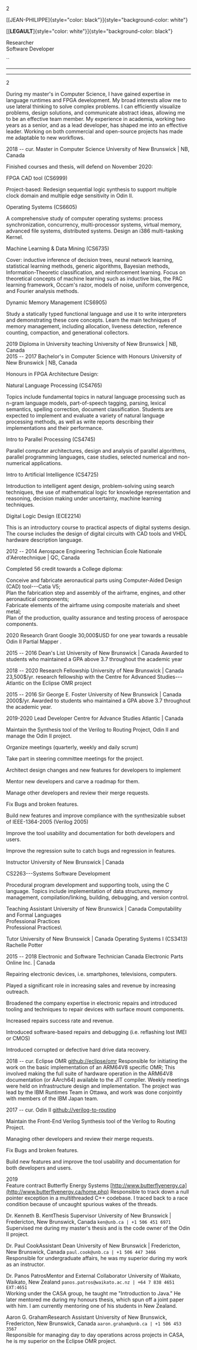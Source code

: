 2

[[JEAN-PHILIPPE]{style="color: black"}]{style="background-color: white"}

[[**LEGAULT**]{style="color: white"}]{style="background-color: black"}

Researcher\
Software Developer

``

------------------------------------------------------------------------

------------------------------------------------------------------------

2

During my master's in Computer Science, I have gained expertise in
language runtimes and FPGA development. My broad interests allow me to
use lateral thinking to solve complex problems. I can efficiently
visualize problems, design solutions, and communicate abstract ideas,
allowing me to be an effective team member. My experience in academia,
working two years as a senior, and as a lead developer, has shaped me
into an effective leader. Working on both commercial and open-source
projects has made me adaptable to new workflows.

2018 -- cur. Master in Computer Science University of New Brunswick \|
NB, Canada

Finished courses and thesis, will defend on November 2020:

FPGA CAD tool (CS6999)

Project-based: Redesign sequential logic synthesis to support multiple
clock domain and multiple edge sensitivity in Odin II.

Operating Systems (CS6605)

A comprehensive study of computer operating systems: process
synchronization, concurrency, multi-processor systems, virtual memory,
advanced file systems, distributed systems. Design an i386 multi-tasking
Kernel.

Machine Learning & Data Mining (CS6735)

Cover: inductive inference of decision trees, neural network learning,
statistical learning methods, generic algorithms, Bayesian methods,
Information-Theoretic classification, and reinforcement learning. Focus
on theoretical concepts of machine learning such as inductive bias, the
PAC learning framework, Occam's razor, models of noise, uniform
convergence, and Fourier analysis methods.

Dynamic Memory Management (CS6905)

Study a statically typed functional language and use it to write
interpreters and demonstrating these core concepts. Learn the main
techniques of memory management, including allocation, liveness
detection, reference counting, compaction, and generational collectors.

2019 Diploma in University teaching University of New Brunswick \| NB,
Canada\
2015 -- 2017 Bachelor's in Computer Science with Honours University of
New Brunswick \| NB, Canada

Honours in FPGA Architecture Design:

Natural Language Processing (CS4765)

Topics include fundamental topics in natural language processing such as
n-gram language models, part-of-speech tagging, parsing, lexical
semantics, spelling correction, document classification. Students are
expected to implement and evaluate a variety of natural language
processing methods, as well as write reports describing their
implementations and their performance.

Intro to Parallel Processing (CS4745)

Parallel computer architectures, design and analysis of parallel
algorithms, parallel programming languages, case studies, selected
numerical and non-numerical applications.

Intro to Artificial Intelligence (CS4725)

Introduction to intelligent agent design, problem-solving using search
techniques, the use of mathematical logic for knowledge representation
and reasoning, decision making under uncertainty, machine learning
techniques.

Digital Logic Design (ECE2214)

This is an introductory course to practical aspects of digital systems
design. The course includes the design of digital circuits with CAD
tools and VHDL hardware description language.

2012 -- 2014 Aerospace Engineering Technician École Nationale
d'Aérotechnique \| QC, Canada

Completed 56 credit towards a College diploma:

Conceive and fabricate aeronautical parts using Computer-Aided Design
(CAD) tool---Catia V5;\
Plan the fabrication step and assembly of the airframe, engines, and
other aeronautical components;\
Fabricate elements of the airframe using composite materials and sheet
metal;\
Plan of the production, quality assurance and testing process of
aerospace components.

2020 Research Grant Google 30,000\$USD for one year towards a reusable
Odin II Partial Mapper .

2015 -- 2016 Dean's List University of New Brunswick \| Canada Awarded
to students who maintained a GPA above 3.7 throughout the academic year

2018 -- 2020 Research Fellowship University of New Brunswick \| Canada
23,500\$/yr. research fellowship with the Centre for Advanced
Studies---Atlantic on the Eclipse OMR project

2015 -- 2016 Sir George E. Foster University of New Brunswick \| Canada
2000\$/yr. Awarded to students who maintained a GPA above 3.7 throughout
the academic year.

2019-2020 Lead Developer Centre for Advance Studies Atlantic \| Canada

Maintain the Synthesis tool of the Verilog to Routing Project, Odin II
and manage the Odin II project.

Organize meetings (quarterly, weekly and daily scrum)

Take part in steering committee meetings for the project.

Architect design changes and new features for developers to implement

Mentor new developers and carve a roadmap for them.

Manage other developers and review their merge requests.

Fix Bugs and broken features.

Build new features and improve compliance with the synthesizable subset
of IEEE-1364-2005 (Verilog 2005)

Improve the tool usability and documentation for both developers and
users.

Improve the regression suite to catch bugs and regression in features.

Instructor University of New Brunswick \| Canada

CS2263---Systems Software Development

Procedural program development and supporting tools, using the C
language. Topics include implementation of data structures, memory
management, compilation/linking, building, debugging, and version
control.

Teaching Assistant University of New Brunswick \| Canada Computability
and Formal Languages\
Professional Practices\
Professional Practices\

Tutor University of New Brunswick \| Canada Operating Systems I (CS3413)
Rachelle Potter

2015 -- 2018 Electronic and Software Technician Canada Electronic Parts
Online Inc. \| Canada

Repairing electronic devices, i.e. smartphones, televisions, computers.

Played a significant role in increasing sales and revenue by increasing
outreach.

Broadened the company expertise in electronic repairs and introduced
tooling and techniques to repair devices with surface mount components.

Increased repairs success rate and revenue.

Introduced software-based repairs and debugging (i.e. reflashing lost
IMEI or CMOS)

Introduced corrupted or defective hard drive data recovery.

2018 -- cur. Eclipse OMR
[github://eclipse/omr](https://github.com/eclipse/omr) Responsible for
initiating the work on the basic implementation of an ARM64V8 specific
OMR; This involved making the full suite of hardware operation in the
ARM64V8 documentation (or AArch64) available to the JIT compiler. Weekly
meetings were held on infrastructure design and implementation. The
project was lead by the IBM Runtimes Team in Ottawa, and work was done
conjointly with members of the IBM Japan team.

2017 -- cur. Odin II
[github://verilog-to-routing](https://github.com/verilog-to-routing/vtr-verilog-to-routing/graphs/contributors)

Maintain the Front-End Verilog Synthesis tool of the Verilog to Routing
Project.

Managing other developers and review their merge requests.

Fix Bugs and broken features.

Build new features and improve the tool usability and documentation for
both developers and users.

2019\
Feature contract Butterfly Energy Systems
[http://www.butterflyenergy.ca](http://www.butterflyenergy.ca/home.php)
Responsible to track down a null pointer exception in a multithreaded
C++ codebase. I traced back to a race condition because of uncaught
spurious wakes of the threads.

Dr. Kenneth B. KentThesis Supervisor University of New Brunswick \|
Fredericton, New Brunswick, Canada `ken@unb.ca | +1 506 451 6971`\
Supervised me during my master's thesis and is the code owner of the
Odin II project.

Dr. Paul CookAssistant Dean University of New Brunswick \| Fredericton,
New Brunswick, Canada `paul.cook@unb.ca | +1 506 447 3466`\
Responsible for undergraduate affairs, he was my superior during my work
as an instructor.

Dr. Panos PatrosMentor and External Collaborator University of Waikato,
Waikato, New Zealand
`panos.patros@waikato.ac.nz | +64 7 838 4651 EXT:4651`\
Working under the CASA group, he taught me \"Introduction to Java.\" He
later mentored me during my honours thesis, which spun off a joint paper
with him. I am currently mentoring one of his students in New Zealand.

Aaron G. GrahamResearch Assistant University of New Brunswick,
Fredericton, New Brunswick, Canada
`aaron.graham@unb.ca | +1 506 453 3567`\
Responsible for managing day to day operations across projects in CASA,
he is my superior on the Eclipse OMR project.
